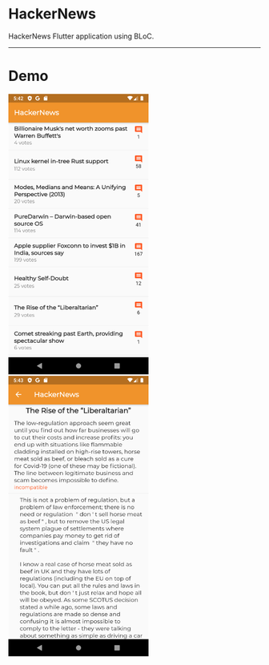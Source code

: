 # HackerNews

HackerNews Flutter application using BLoC.

---

# Demo

<p float="left">
  <img src="https://github.com/prashantchanne12/HackerNews/blob/master/screenshots/ss1.png" width="280" />
  &nbsp&nbsp&nbsp&nbsp
  <img src="https://github.com/prashantchanne12/HackerNews/blob/master/screenshots/ss2.png" width="280" />
</p>
